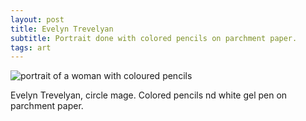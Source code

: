 ```yaml
---
layout: post
title: Evelyn Trevelyan
subtitle: Portrait done with colored pencils on parchment paper.
tags: art
---
```


<img src="/img/29052016/Trevelyan-2r.png" alt="portrait of a woman with coloured pencils" align="center"/> 



Evelyn Trevelyan, circle mage.
Colored pencils nd white gel pen on parchment paper.
